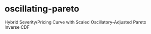 # oscillating-pareto
Hybrid Severity/Pricing Curve with Scaled Oscillatory-Adjusted Pareto Inverse CDF
